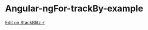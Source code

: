 # Angular-ngFor-trackBy-example

[Edit on StackBlitz ⚡️](https://stackblitz.com/edit/angular-o7nhsw)